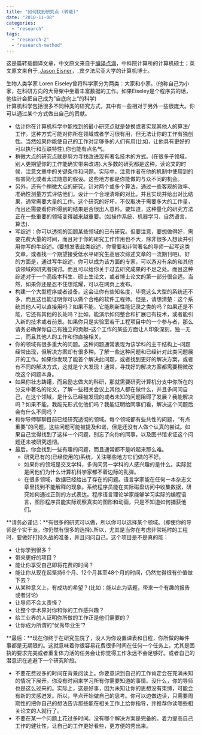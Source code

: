 ```yaml
---
title: "如何找到研究点 (转载)"
date: "2010-11-08"
categories: 
  - "research"
tags: 
  - "research-2"
  - "research-method"
---
```


这是篇转载翻译文章，中文原文来自于[编译点滴](http://www.lingcc.com/2010/11/02/11404/)，中科院计算所的计算机硕士；英文原文来自于_[Jason Eisner](http://www.cs.jhu.edu/~jason/advice/how-to-find-research-problems.html)，_宾夕法尼亚大学的计算机博士。

生物人类学家 Loren Eiseley曾将科学家分为两类：大家和小家。(他称自己为小家，在科研方向的大骨架中坐着丰富数据的工作。如果Eiseley是个程序员的话，他估计会把自己成为”自底向上“的科学)  
计算机科学包括很多不同种类的研究方式，其中有一些相对于另外一些很庞大。你可以通过某个方式做出自己的贡献。

- 估计你在计算机科学中能找到的最小研究点就是替换或者实现其他人的算法/工作。这种方式可能对你所在领域或者学习很有用，但无法让你的工作有独创性。当然如果你能使自己的工作对足够多的人们有用(比如，让他具有更好的可以执行和互联特性),你也能有点名气。
- 稍微大点的研究点就是努力寻找改进现有著名技术的方式。(在很多子领域，别人更期望你的工作能确实带来改进).大多数的研究都是这种。读论文的时候，注意文章中的关键条件和问题。实际中，注意作者在他的机制中使用到的有害简化或者太过随意的假设。这些地方都是你能做的与众不同的机会。
- 另外，还有个稍微大点的研究。针对两个或多个算法，通过一些客观的效率、准确性测量方式评估他们。设计一个合理清晰的对比，并且实现并给出对比结果，通常需要大量的工作。这个研究的好坏，不仅取决于需要多大的工作量，而且还需要看你所得到的结果是否很出人意料。要知道，这种量化的研究方法正在一些重要的领域变得越来越重要。(如操作系统、机器学习、自然语言、算法).
- 写综述：你可以透彻的回顾某些领域的已有研究。但要注意，要想做得好，需要花费大量的时间，而且对于你的研究工作作用也不大，除非很多人想读并引用你写的牛综述。(要想发表此类综述，你需要和非常著名的导师一起写这类文章，或者找一个期望接受低水平研究生高层次综述文章的一流期刊吧)。好的方面是，通过写牛综述，你可以成为该方面的专家，可以游刃有余的和其他该领域的研究者探讨。而且可以给你关于过去研究成果的不足之处。而且这种综述对于一个高级本科生、硕士生论文，或者博士论文的第一部分很合适。当然，如果你还是忍不住想炫耀，可以在网页上发布。
- 构建一个大型程序或者设备。这会让你有些知名度，毕竟这么大型的系统还不多，而且这也能证明你可以做个合格的软件工程师。但是，请想清楚：这个系统其他人可以直接用吗？如果不能，它能刷新性能记录之类的吗？如果还是不能，它还有其他的长处吗？比如，能演示如何整合和扩展已有技术，或者能引入新的技术或者前景。如果你只是实验室若干工程项目中的一个参与者，那么请务必确保你自己有独立的贡献–这个工作的某些方面让人印象深刻，独一无二，而且其他人的工作和你直接相关。
- 你的领域有很多重大的问题。这种问题通常表现为该学科的主干结构上–问题经常出现，但解决方案却有很多种。了解一些这种问题和已经针对此类问题展开的工作。如果你发现了能首个解决此问题，或者找到更好的解决方案，或者有不同的解决方式，这就是个大发现！通常，寻找好的解决方案都需要稍微改改这个问题本身。
- 如果你壮志踌躇，而且励志做大的科研，那就需要研究计算机分支中你所在的分支中著名的论文，了解一些相关会议上其他人都在做什么，并且多问问自己，在这个领域，是什么已经被发现的或者未知的问题阻碍了发展？我能解决吗？如果不能，我能先形式化他们吗？我能证明给同事们看，解决这个问题后会有什么不同吗？
- 和你导师聊聊目前已经研究透彻的领域。每个领域都有些共性的问题，“有点重要”的问题，这些问题可能被提及和诺，但是还没有人做个认真的尝试。如果自己觉得找到了这样一个问题，别忘了向你的同事，以及图书馆求证这个问题还未被研究透彻。
- 最后，你会找到一些有趣的问题，而且通常都不是听起来那么难。
    - 研究已有的(已经使用的)系统，关注哪些地方它们做的不好。
    - 如果你的领域是交叉学科，多询问另一学科的人感兴趣的是什么。实际就是问他们为什么计算机科学家都不着边际的乱弹。
    - 在很多领域，数据已经给出了存在的问题。语言学家能在任何一本杂志文章里找到不能解释的现象。系统程序员能在实际磁盘访问中收集数据，研究如何通过正则的方式表达。程序语言理论学家能够学习实际的编程语言，图形程序员能实际观察真实的图形和动画，只是不知道如何捕获他们。

**请务必谨记：**有很多的研究可以做，所以你可以选择某个领域。(即使你的导师是个实干派，你仍然有很多的选择).所以，尤其是当你在考虑非常耗时的工程时，要做好打持久战的准备，并且问问自己。这个项目是不是真的能：

- 让你学到很多？
- 带来更好的项目？
- 能让你享受自己即将花费的时间？
- 能让你从现在起坚持6个月、12个月甚至48个月的时间，仍然觉得很有价值做下去？
- 从某种意义上，有成功的希望？(比如：能以此为话题，带来一个有趣的报告或者讨论)
- 让导师不会太责怪？
- 让整个学术界对你和你的工作感兴趣？
- 给工业界的人证明你所做的工作正是他们需要的？
- 让你成为所谓的“优秀毕业生”?

**最后：**现在你终于在研究生院了，没人为你设置课表和日程，你所做的每件事都是无期限的。这就意味着你很容易花费很多时间在任何一个任务上，尤其是固执的要求完美或者重复体力活的任务会让你觉得工作永远不会足够好。或者自己的潜意识在逃避下一个研究阶段。

- 不要花费过多的时间在背景阅读上。你要意识到自己的工作肯定会在充满未知的情况下展开。你没有时间来学习所有你需要知道的事情。没什么，你的导师也是这么过来的。实际上，这是好事，因为未知让你的思想没有束缚，可能会有新的灵感迸发。所以，早点开始做自己的思考。你可以边做边读，只需要周期性的把你自己的想法告诉那些能在相关工作上给你指导，并推荐你读哪些相关论文的人就行了。
- 不要在某一个问题上花过多时间。没有哪个解决方案是完备的。着力提高自己工作的健壮性，让自己的工作更好看些，更方便的秀出来。
